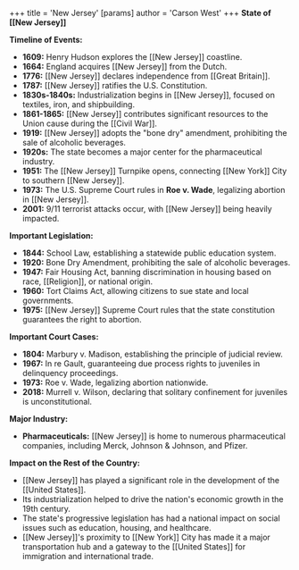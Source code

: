+++
 title = 'New Jersey'
[params]
	author = 'Carson West'
+++
**State of [[New Jersey]]**

**Timeline of Events:**

* **1609:** Henry Hudson explores the [[New Jersey]] coastline.
* **1664:** England acquires [[New Jersey]] from the Dutch.
* **1776:** [[New Jersey]] declares independence from [[Great Britain]].
* **1787:** [[New Jersey]] ratifies the U.S. Constitution.
* **1830s-1840s:** Industrialization begins in [[New Jersey]], focused on textiles, iron, and shipbuilding.
* **1861-1865:** [[New Jersey]] contributes significant resources to the Union cause during the [[Civil War]].
* **1919:** [[New Jersey]] adopts the "bone dry" amendment, prohibiting the sale of alcoholic beverages.
* **1920s:** The state becomes a major center for the pharmaceutical industry.
* **1951:** The [[New Jersey]] Turnpike opens, connecting [[New York]] City to southern [[New Jersey]].
* **1973:** The U.S. Supreme Court rules in **Roe v. Wade**, legalizing abortion in [[New Jersey]].
* **2001:** 9/11 terrorist attacks occur, with [[New Jersey]] being heavily impacted.

**Important Legislation:**

* **1844:** School Law, establishing a statewide public education system.
* **1920:** Bone Dry Amendment, prohibiting the sale of alcoholic beverages.
* **1947:** Fair Housing Act, banning discrimination in housing based on race, [[Religion]], or national origin.
* **1960:** Tort Claims Act, allowing citizens to sue state and local governments.
* **1975:** [[New Jersey]] Supreme Court rules that the state constitution guarantees the right to abortion.

**Important Court Cases:**

* **1804:** Marbury v. Madison, establishing the principle of judicial review.
* **1967:** In re Gault, guaranteeing due process rights to juveniles in delinquency proceedings.
* **1973:** Roe v. Wade, legalizing abortion nationwide.
* **2018:** Murrell v. Wilson, declaring that solitary confinement for juveniles is unconstitutional.

**Major Industry:**

* **Pharmaceuticals:** [[New Jersey]] is home to numerous pharmaceutical companies, including Merck, Johnson & Johnson, and Pfizer.

**Impact on the Rest of the Country:**

* [[New Jersey]] has played a significant role in the development of the [[United States]].
* Its industrialization helped to drive the nation's economic growth in the 19th century.
* The state's progressive legislation has had a national impact on social issues such as education, housing, and healthcare.
* [[New Jersey]]'s proximity to [[New York]] City has made it a major transportation hub and a gateway to the [[United States]] for immigration and international trade.